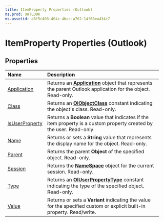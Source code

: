 ```yaml
---
title: ItemProperty Properties (Outlook)
ms.prod: OUTLOOK
ms.assetid: a8f5c408-404c-4bcc-a762-14f68ea434c7
---
```



# ItemProperty Properties (Outlook)

## Properties



|**Name**|**Description**|
|:-----|:-----|
|[Application](itemproperty-application-property-outlook.md)|Returns an  **[Application](application-object-outlook.md)** object that represents the parent Outlook application for the object. Read-only.|
|[Class](itemproperty-class-property-outlook.md)|Returns an  **[OlObjectClass](olobjectclass-enumeration-outlook.md)** constant indicating the object's class. Read-only.|
|[IsUserProperty](itemproperty-isuserproperty-property-outlook.md)|Returns a  **Boolean** value that indicates if the item property is a custom property created by the user. Read-only.|
|[Name](itemproperty-name-property-outlook.md)|Returns or sets a  **String** value that represents the display name for the object. Read-only.|
|[Parent](itemproperty-parent-property-outlook.md)|Returns the parent  **Object** of the specified object. Read-only.|
|[Session](itemproperty-session-property-outlook.md)|Returns the  **[NameSpace](namespace-object-outlook.md)** object for the current session. Read-only.|
|[Type](itemproperty-type-property-outlook.md)|Returns an  **[OlUserPropertyType](oluserpropertytype-enumeration-outlook.md)** constant indicating the type of the specified object. Read-only.|
|[Value](itemproperty-value-property-outlook.md)|Returns or sets a  **Variant** indicating the value for the specified custom or explicit built-in property. Read/write.|

